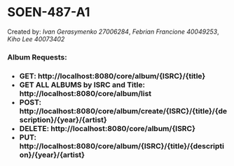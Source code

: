 # SOEN-487-A1

Created by: <i>Ivan Gerasymenko 27006284</i>, <i>Febrian Francione 40049253</i>, <i>Kiho Lee 40073402</i>

<h3>Album Requests:<h3> 
<ul>
  <li>GET: http://localhost:8080/core/album/{ISRC}/{title}</li>
  <li>GET ALL ALBUMS by ISRC and Title: http://localhost:8080/core/album/list</li>
  <li>POST: http://localhost:8080/core/album/create/{ISRC}/{title}/{description}/{year}/{artist}</li>
  <li>DELETE: http://localhost:8080/core/album/{ISRC}</li>
  <li>PUT: http://localhost:8080/core/album/{ISRC}/{title}/{description}/{year}/{artist}</li>
</ul>




